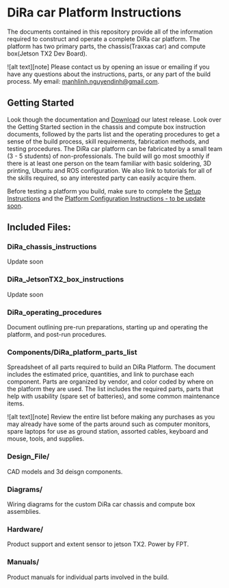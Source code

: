 # DiRa car Platform Instructions


The documents contained in this repository provide all of the information required to construct and operate a complete DiRa car platform. The platform has two primary parts, the chassis(Traxxas car) and compute box(Jetson TX2 Dev Board).


![alt text][note] Please contact us by opening an issue or emailing if you have any questions about the instructions, parts, or any part of the build process. My email: manhlinh.nguyendinh@gmail.com.

## Getting Started

Look though the documentation and [Download](https://github.com/fpt-corp/DiRa/tree/master/DiRa_Digital_Race_Software/Jetson_TX2/Image_Build) our latest release. Look over the Getting Started section in the chassis and compute box instruction documents, followed by the parts list and the operating procedures to get a sense of the build process, skill requirements, fabrication methods, and testing procedures. The DiRa car platform can be fabricated by a small team (3 - 5 students) of non-professionals. The build will go most smoothly if there is at least one person on the team familiar with basic soldering, 3D printing, Ubuntu and ROS configuration. We also link to tutorials for all of the skills required, so any interested party can easily acquire them.


Before testing a platform you build, make sure to complete the [Setup Instructions](https://github.com/fpt-corp/DiRa/tree/master/DiRa_Digital_Race_Software) and the [Platform Configuration Instructions - to be update soon](link).

## Included Files:

### DiRa_chassis_instructions

Update soon

### DiRa_JetsonTX2_box_instructions

Update soon

### DiRa_operating_procedures

Document outlining pre-run preparations, starting up and operating the platform, and post-run procedures.

### Components/DiRa_platform_parts_list

Spreadsheet of all parts required to build an DiRa Platform. The document includes the estimated price, quantities, and link to purchase each component. Parts are organized by vendor, and color coded by where on the platform they are used. The list includes the required parts, parts that help with usability (spare set of batteries), and some common maintenance items.

![alt text][note]  Review the entire list before making any purchases as you may already have some of the parts around such as computer monitors, spare laptops for use as ground station, assorted cables, keyboard and mouse, tools, and supplies. 

### Design_File/

CAD models and 3d deisgn components.

### Diagrams/

Wiring diagrams for the custom DiRa car chassis and compute box assemblies.

### Hardware/

Product support and extent sensor to jetson TX2. Power by FPT.

### Manuals/

Product manuals for individual parts involved in the build.



